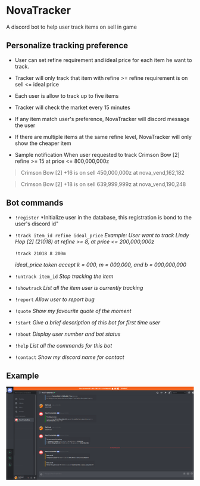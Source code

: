 
# NovaTracker

A discord bot to help user track items on sell in game


## Personalize tracking preference

* User can set refine requirement and ideal price for each item he want to track.

* Tracker will only track that item with refine >= refine requirement is on sell <= ideal price

* Each user is allow to track up to five items

* Tracker will check the market every 15 minutes

* If any item match user's preference, NovaTracker will discord message the user

* If there are multiple items at the same refine level, NovaTracker will only show the cheaper item

* Sample notification 
When user requested to track Crimson Bow [2] refine >= 15 at price <= 800,000,000z


> Crimson Bow [2] +16 is on sell 450,000,000z at nova_vend,162,182


> Crimson Bow [2] +18 is on sell 639,999,999z at nova_vend,190,248



## Bot commands

* `!register`
	*Initialize user in the database, this registration is bond to the user's discord id"

* `!track item_id refine ideal_price`
	*Example: User want to track Lindy Hop [2] (21018) at refine >= 8, at price <= 200,000,000z*
	
	`!track 21018 8 200m`
	
	*ideal_price token accept k = 000, m = 000,000, and b = 000,000,000*

* `!untrack item_id`
	*Stop tracking the item*
	
* `!showtrack`
	*List all the item user is currently tracking*
	
* `!report`
	*Allow user to report bug*

* `!quote`
	*Show my favourite quote of the moment*
	
* `!start`
	*Give a brief description of this bot for first time user*
	
* `!about`
	*Display user number and bot status*


* `!help`
	*List all the commands for this bot*
	
* `!contact`
	*Show my discord name for contact*



## Example
![alt text](https://github.com/yatw/NovaTracker/blob/master/example.png)